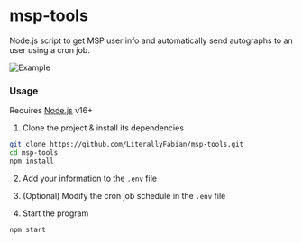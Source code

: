 # msp-tools
Node.js script to get MSP user info and automatically send autographs to an user using a cron job.

![Example](https://i.imgur.com/5HymhOG.png)

### Usage
Requires [Node.js](https://nodejs.org/en/) v16+

1. Clone the project & install its dependencies
```bash
git clone https://github.com/LiterallyFabian/msp-tools.git
cd msp-tools
npm install
```

2. Add your information to the `.env` file

3. (Optional) Modify the cron job schedule in the `.env` file

4. Start the program
```bash
npm start
```